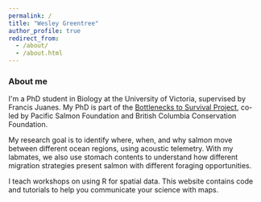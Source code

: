 ```yaml
---
permalink: /
title: "Wesley Greentree"
author_profile: true
redirect_from: 
  - /about/
  - /about.html
---
```


### About me

I'm a PhD student in Biology at the University of Victoria, supervised by Francis Juanes. My PhD is part of the [Bottlenecks to Survival Project](https://www.survivalbottlenecks.ca/), co-led by Pacific Salmon Foundation and British Columbia Conservation Foundation.

My research goal is to identify where, when, and why salmon move between different ocean regions, using acoustic telemetry. With my labmates, we also use stomach contents to understand how different migration strategies present salmon with different foraging opportunities.

I teach workshops on using R for spatial data. This website contains code and tutorials to help you communicate your science with maps.
